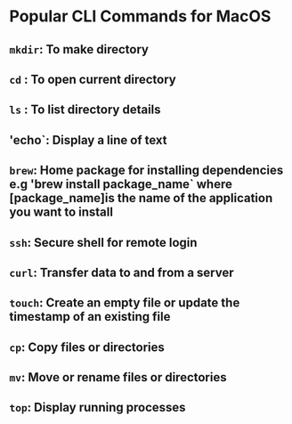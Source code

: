 # Popular CLI Commands for MacOS


## `mkdir`: To make directory
## `cd` : To open current directory
## `ls` : To list directory details
## 'echo`: Display a line of text
## `brew`: Home package for installing dependencies e.g 'brew install package_name` where [package_name]is the name of the application you want to install
## `ssh`: Secure shell for remote login
## `curl`: Transfer data to and from a server
## `touch`: Create an empty file or update the timestamp of an existing file
##  `cp`: Copy files or directories
##  `mv`: Move or rename files or directories
## `top`: Display running processes


